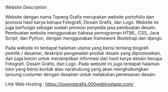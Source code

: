 _Website Description_

Website dengan nama Topeng Grafis merupakan website portofolio dan promosi hasil karya berupa Fotografi, Desain Grafis, dan Logo. Website ini juga berfungsi sebagai wadah promosi penyedia jasa pembuatan desain. Pembuatan website menggunakan bahasa pemograman HTML, CSS, Java Script, dan Python, dengan menggunakan framework Bootstrap dan django.

Pada website ini terdapat halaman utama yang berisi tentang biografi pemilik / desainer, deskripsi pengenalan produk desain yang dipromosikan, dan juga kolom untuk menampilkan informasi dan hasil karya desain berupa Fotografi, Desain Grafis, dan Logo. Pada website ini juga terdapat halaman toko yang berisi kontak atau narahubung yang akan menghubungkan lansung costumer dengan desainer untuk melakukan pemesanan desain.

Link Web Hosting : https://topenggrafis.000webhostapp.com/
